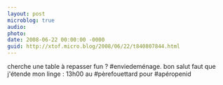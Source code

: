 ```yaml
---
layout: post
microblog: true
audio: 
photo: 
date: 2008-06-22 00:00:00 -0000
guid: http://xtof.micro.blog/2008/06/22/t840807844.html
---
```

cherche une table à repasser fun  ? #enviedeménage. bon salut faut que j'étende mon linge : 13h00 au #pèrefouettard pour #apéropenid
